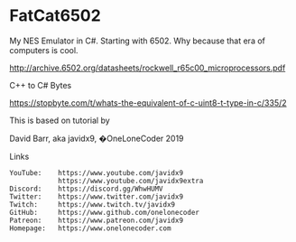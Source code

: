 # FatCat6502
My NES Emulator in C#.  Starting with 6502.  Why because that era of computers is cool.


http://archive.6502.org/datasheets/rockwell_r65c00_microprocessors.pdf

C++ to C# Bytes

https://stopbyte.com/t/whats-the-equivalent-of-c-uint8-t-type-in-c/335/2

This is based on tutorial by 

David Barr, aka javidx9, �OneLoneCoder 2019

Links
~~~~~
YouTube:	https://www.youtube.com/javidx9
            https://www.youtube.com/javidx9extra
Discord:	https://discord.gg/WhwHUMV
Twitter:	https://www.twitter.com/javidx9
Twitch:		https://www.twitch.tv/javidx9
GitHub:		https://www.github.com/onelonecoder
Patreon:	https://www.patreon.com/javidx9
Homepage:	https://www.onelonecoder.com
